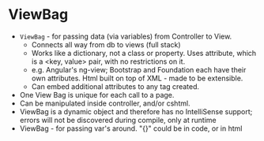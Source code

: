 # ViewBag

* `ViewBag` - for passing data (via variables) from Controller to View.  
  * Connects all way from db to views (full stack)
  * Works like a dictionary, not a class or property.  Uses attribute, which is a  <key, value> pair, with no restrictions on it.
   * e.g. Angular's ng-view; Bootstrap and Foundation each have their own attributes.  Html built on top of XML - made to be extensible.
   * Can embed additional attributes to any tag created.
 * One View Bag is unique for each call to a page.  
 * Can be manipulated inside controller, and/or cshtml.
 * ViewBag is a dynamic object and therefore has no IntelliSense support; errors will not be discovered during compile, only at runtime
 * ViewBag - for passing var's around.
"{}"  could be in code, or in html